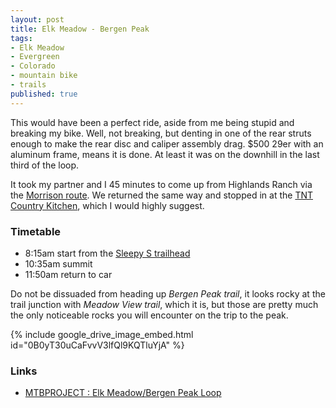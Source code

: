 ```yaml
---
layout: post
title: Elk Meadow - Bergen Peak
tags:
- Elk Meadow
- Evergreen
- Colorado
- mountain bike
- trails
published: true
---
```

This would have been a perfect ride, aside from me being stupid and breaking my bike.
Well, not breaking, but denting in one of the rear struts enough to make the rear
disc and caliper assembly drag. $500 29er with an aluminum frame, means it is
done. At least it was on the downhill in the last third of the loop.

It took my partner and I 45 minutes to come up from Highlands Ranch via the
[Morrison route](https://goo.gl/maps/1dr04). We returned the same way and stopped
in at the [TNT Country Kitchen](http://www.yelp.com/biz/tnt-country-kitchen-morrison),
which I would highly suggest.


### Timetable ###
- 8:15am start from the
[Sleepy S trailhead](https://www.google.com/maps/@39.6631307,-105.3584035,105m/data=!3m1!1e3)
- 10:35am summit
- 11:50am return to car

Do not be dissuaded from heading
up _Bergen Peak trail_, it looks rocky at the trail junction with
_Meadow View trail_, which it is, but those are pretty much the only noticeable
rocks you will encounter on the trip to the peak.

{% include google_drive_image_embed.html id="0B0yT30uCaFvvV3lfQl9KQTluYjA" %}


### Links ###
- [MTBPROJECT : Elk Meadow/Bergen Peak Loop](http://www.mtbproject.com/trail/3648013)
